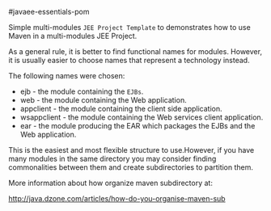 #javaee-essentials-pom



Simple multi-modules `JEE Project Template` to demonstrates how to use Maven in a multi-modules JEE Project.

As a general rule, it is better to find functional names for modules. However, it is usually easier to choose names
that represent a technology instead.

The following names were chosen:

* ejb - the module containing the `EJBs`.
* web - the module containing the Web application.
* appclient - the module containing the client side  application.
* wsappclient - the module containing the Web services client application.
* ear - the module producing the EAR which packages the EJBs and the Web application.

This is the easiest and most flexible structure to use.However, if you have many modules in the same directory you may consider finding commonalities between them and create subdirectories to partition them.

More information about how organize maven subdirectory at:

http://java.dzone.com/articles/how-do-you-organise-maven-sub



